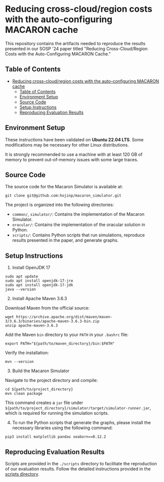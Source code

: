 # Reducing cross-cloud/region costs with the auto-configuring MACARON cache

This repository contains the artifacts needed to reproduce the results presented in our SOSP '24 paper titled "Reducing Cross-Cloud/Region Costs with the Auto-Configuring MACARON Cache."

## Table of Contents
- [Reducing cross-cloud/region costs with the auto-configuring MACARON cache](#reducing-cross-cloudregion-costs-with-the-auto-configuring-macaron-cache)
  - [Table of Contents](#table-of-contents)
  - [Environment Setup](#environment-setup)
  - [Source Code](#source-code)
  - [Setup Instructions](#setup-instructions)
  - [Reproducing Evaluation Results](#reproducing-evaluation-results)

## Environment Setup
These instructions have been validated on **Ubuntu 22.04 LTS**. Some modifications may be necessary for other Linux distributions.

It is strongly recommended to use a machine with at least 120 GB of memory to prevent out-of-memory issues with some large traces.

## Source Code

The source code for the Macaron Simulator is available at:
```console
git clone git@github.com:hojinp/macaron_simulator.git
```

The project is organized into the following directories:
- `common/`, `simulator/`: Contains the implementation of the Macaron Simulator.
- `oracular/`: Contains the implementation of the oracular solution in Python.
- `scripts/`: Contains Python scripts that run simulations, reproduce results presented in the paper, and generate graphs.

## Setup Instructions

1. Install OpenJDK 17
```console
sudo apt update
sudo apt install openjdk-17-jre
sudo apt install openjdk-17-jdk
java --version
```

2. Install Apache Maven 3.6.3

Download Maven from the official source:
```console
wget https://archive.apache.org/dist/maven/maven-3/3.6.3/binaries/apache-maven-3.6.3-bin.zip
unzip apache-maven-3.6.3
```

Add the Maven `bin` directory to your `PATH` in your `.bashrc` file:
```console
export PATH="${path/to/maven_directory}/bin:$PATH"
```

Verify the installation:
```console
mvn --version
```

3. Build the Macaron Simulator

Navigate to the project directory and compile:
```console
cd ${path/to/project_directory}
mvn clean package 
```

This command creates a `jar` file under `${path/to/project_directory}/simulator/target/simulator-runner.jar`, which is required for running the simulation scripts.

4. To run the Python scripts that generate the graphs, please install the necessary libraries using the following command:

```console
pip3 install matplotlib pandas seaborn==0.12.2
```

## Reproducing Evaluation Results

Scripts are provided in the `./scripts` directory to facilitate the reproduction of our evaluation results. Follow the detailed instructions provided in the [scripts directory](./scripts/README.md).
